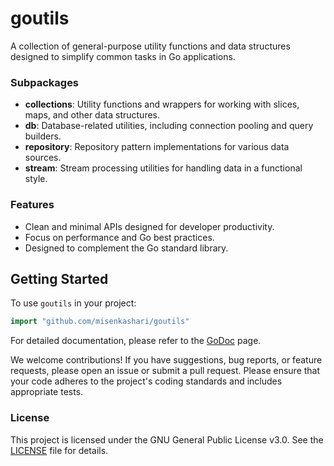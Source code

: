 # goutils
A collection of general-purpose utility functions and data structures designed to simplify common tasks in Go applications.

### Subpackages
- **collections**: Utility functions and wrappers for working with slices, maps, and other data structures.
- **db**: Database-related utilities, including connection pooling and query builders.
- **repository**: Repository pattern implementations for various data sources.
- **stream**: Stream processing utilities for handling data in a functional style.

### Features
- Clean and minimal APIs designed for developer productivity.
- Focus on performance and Go best practices.
- Designed to complement the Go standard library.

## Getting Started

To use `goutils` in your project:

```go
import "github.com/misenkashari/goutils"
```

For detailed documentation, please refer to the [GoDoc](https://pkg.go.dev/github.com/misenkashari/goutils) page.

We welcome contributions! If you have suggestions, bug reports, or feature requests, please open an issue or submit a pull request.
Please ensure that your code adheres to the project's coding standards and includes appropriate tests.
### License
This project is licensed under the GNU General Public License v3.0. See the [LICENSE](LICENSE) file for details.
